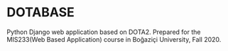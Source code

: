 # DOTABASE

Python Django web application based on DOTA2. Prepared for the MIS233(Web Based Application) course in Boğaziçi University, Fall 2020.
